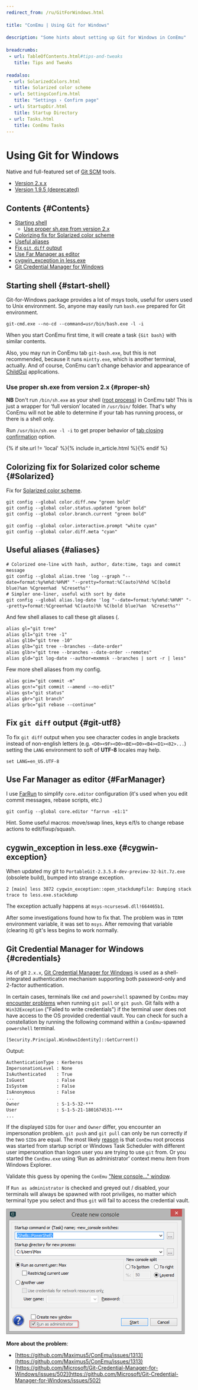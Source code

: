 ```yaml
---
redirect_from: /ru/GitForWindows.html

title: "ConEmu | Using Git for Windows"

description: "Some hints about setting up Git for Windows in ConEmu"

breadcrumbs:
 - url: TableOfContents.html#tips-and-tweaks
   title: Tips and Tweaks

readalso:
 - url: SolarizedColors.html
   title: Solarized color scheme
 - url: SettingsConfirm.html
   title: "Settings › Confirm page"
 - url: StartupDir.html
   title: Startup Directory
 - url: Tasks.html
   title: ConEmu Tasks
---
```


# Using Git for Windows

Native and full-featured set of [Git SCM](http://git-scm.com/) tools.

* [Version 2.x.x](https://git-for-windows.github.io/)
* [Version 1.9.5 (deprecated)](https://github.com/msysgit/msysgit/releases)


## Contents  {#Contents}

* [Starting shell](#start-shell)
  * [Use proper sh.exe from version 2.x](#proper-sh)
* [Colorizing fix for Solarized color scheme](#Solarized)
* [Useful aliases](#aliases)
* [Fix `git diff` output](#git-utf8)
* [Use Far Manager as editor](#FarManager)
* [cygwin_exception in less.exe](#cygwin-exception)
* [Git Credential Manager for Windows](#credentials)



## Starting shell  {#start-shell}

Git-for-Windows package provides a lot of msys tools,
useful for users used to Unix environment. So, anyone
may easily run `bash.exe` prepared for Git environment.

~~~
git-cmd.exe --no-cd --command=usr/bin/bash.exe -l -i
~~~

When you start ConEmu first time, it will create a task `{Git bash}`
with similar contents.

Also, you may run in ConEmu tab `git-bash.exe`, but this is not recommended,
because it runs `mintty.exe`, which is another terminal, actually.
And of course, ConEmu can't change behavior and appearance
of [ChildGui](ChildGui.html) applications.



### Use proper sh.exe from version 2.x  {#proper-sh}

**NB** Don't run `/bin/sh.exe` as your shell ([root process](RootProcess.html))
in ConEmu tab! This is just a wrapper for ‘full version’ located in `/usr/bin/`
folder. That's why ConEmu will not be able to determine if your tab has running
process, or there is a shell only.

Run `/usr/bin/sh.exe -l -i` to get proper behavior of
[tab closing confirmation](SettingsConfirm.html#id2756)
option.


{% if site.url != 'local' %}{% include in_article.html %}{% endif %}



## Colorizing fix for Solarized color scheme  {#Solarized}

Fix for [Solarized color scheme](SolarizedColors.html).

~~~
git config --global color.diff.new "green bold"
git config --global color.status.updated "green bold"
git config --global color.branch.current "green bold"

git config --global color.interactive.prompt "white cyan"
git config --global color.diff.meta "cyan"
~~~



## Useful aliases  {#aliases}

~~~
# Colorized one-line with hash, author, date:time, tags and commit message
git config --global alias.tree 'log --graph "--date=format:%y%m%d:%H%M" "--pretty=format:%C(auto)%h%d %C(bold blue)%an %Cgreen%ad  %Creset%s"'
# Simpler one-liner, useful with sort by date
git config --global alias.log-date 'log "--date=format:%y%m%d:%H%M" "--pretty=format:%Cgreen%ad %C(auto)%h %C(bold blue)%an  %Creset%s"'
~~~

And few shell aliases to call these git aliases (.

~~~
alias gl="git tree"
alias gl1="git tree -1"
alias gl10="git tree -10"
alias glb="git tree --branches --date-order"
alias glbr="git tree --branches --date-order --remotes"
alias gld="git log-date --author=mxmmsk --branches | sort -r | less"
~~~

Few more shell aliases from my config.

~~~
alias gcim="git commit -m"
alias gcn!="git commit --amend --no-edit"
alias gst="git status"
alias gbr="git branch"
alias grbc="git rebase --continue"
~~~



## Fix `git diff` output  {#git-utf8}

To fix `git diff` output when you see character codes in angle brackets instead of non-english letters
(e.g. `<D0><9F><D0><BE><D0><B4><D1><82>...`) setting the `LANG` environment to soft of **UTF-8** locales may help.

~~~
set LANG=en_US.UTF-8
~~~



## Use Far Manager as editor  {#FarManager}

I use [FarRun](https://github.com/Maximus5/FarPlugins/releases/tag/FarRun-1.1s)
to simplify `core.editor` configuration (it's used when you edit commit messages,
rebase scripts, etc.)

~~~
git config --global core.editor "farrun -e1:1"
~~~

Hint. Some useful macros: move/swap lines, keys e/f/s to change rebase actions to edit/fixup/squash.



## cygwin_exception in less.exe  {#cygwin-exception}

When updated my git to `PortableGit-2.3.5.8-dev-preview-32-bit.7z.exe` (obsolete build),
bumped into strange exception.

~~~
2 [main] less 3872 cygwin_exception::open_stackdumpfile: Dumping stack trace to less.exe.stackdump
~~~

The exception actually happens at `msys-ncursesw6.dll!664465b1`.

After some investigations found how to fix that.
The problem was in `TERM` environment variable, it was set to `msys`.
After removing that variable (clearing it) git's less begins to work normally.



## Git Credential Manager for Windows  {#credentials}

As of git `2.x.x`, [Git Credential Manager for Windows](https://github.com/Microsoft/Git-Credential-Manager-for-Windows) is used as a shell-integrated authentication mechanism supporting both password-only and 2-factor authentication.

In certain cases, terminals like `cmd` and `powershell` spawned by `ConEmu` may
[encounter problems](https://github.com/Microsoft/Git-Credential-Manager-for-Windows/issues/502)
when running `git pull` or `git push`. Git fails with a `Win32Exception` ("Failed to write credentials")
if the terminal user does not have access to the OS provided credential vault. You can check for such a
constellation by running the following command within a `ConEmu`-spawned `powershell` terminal. 

```
[Security.Principal.WindowsIdentity]::GetCurrent()
```

Output:

```
AuthenticationType : Kerberos
ImpersonationLevel : None
IsAuthenticated    : True
IsGuest            : False
IsSystem           : False
IsAnonymous        : False
...
Owner              : S-1-5-32-***
User               : S-1-5-21-1801674531-***
...
```

If the displayed `SID`s for `User` and `Owner` differ, you encounter an impersonation problem.
`git push` and `git pull` can only be run correctly if the two `SID`s are equal.
The most likely [reason](https://github.com/Maximus5/ConEmu/issues/1313#issuecomment-342789949) is
that `ConEmu` root process was started from startup script or Windows Task Scheduler with different
user impersonation than logon user you are trying to use `git` from. Or you started the `ConEmu.exe`
using ‘Run as administrator’ context menu item from Windows Explorer.

Validate this guess by opening the `ConEmu` ["New console..." window](LaunchNewTab.html).

If `Run as administrator` is checked and greyed out / disabled, your terminals will always be spawned
with root priviliges, no matter which terminal type you select and thus `git` will fail to access
the credential vault.

![image](/img/ConEmuCreateDisabled.png)

**More about the problem**:
- [https://github.com/Maximus5/ConEmu/issues/1313](https://github.com/Maximus5/ConEmu/issues/1313)
- [https://github.com/Microsoft/Git-Credential-Manager-for-Windows/issues/502](https://github.com/Microsoft/Git-Credential-Manager-for-Windows/issues/502)
